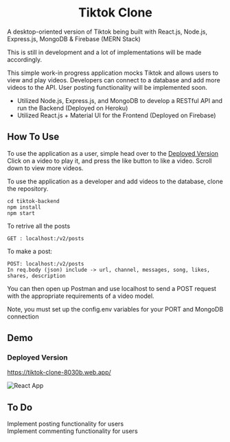 
<h1 align ="center" > Tiktok Clone </h1>
A desktop-oriented version of Tiktok being built with React.js, Node.js, Express.js, MongoDB & Firebase (MERN Stack)

This is still in development and a lot of implementations will be made accordingly.

This simple work-in progress application mocks Tiktok and allows users to view and play videos. Developers can connect to a database
and add more videos to the API. User posting functionality will be implemented soon.

- Utilized Node.js, Express.js, and MongoDB to develop a RESTful API and run the Backend (Deployed on Heroku)
- Utilized React.js + Material UI for the Frontend (Deployed on Firebase)

## How To Use

To use the application as a user, simple head over to the <a href="https://tiktok-clone-8030b.web.app/">Deployed Version</a>
Click on a video to play it, and press the like button to like a video. Scroll down to view more videos.

To use the application as a developer and add videos to the database, clone the repository.
```
cd tiktok-backend
npm install
npm start
```
To retrive all the posts
```
GET : localhost:/v2/posts
```
To make a post:
```
POST: localhost:/v2/posts
In req.body (json) include -> url, channel, messages, song, likes, shares, description
```

You can then open up Postman and use localhost to send a POST request with the appropriate requirements
of a video model.

Note, you must set up the config.env variables for your PORT and MongoDB connection


## Demo

### Deployed Version

https://tiktok-clone-8030b.web.app/

![React App](https://user-images.githubusercontent.com/79553858/148662472-e072d04c-d3a7-4741-a1e3-d121d86571f6.gif)

## To Do

Implement posting functionality for users
</br>
Implement commenting functionality for users

